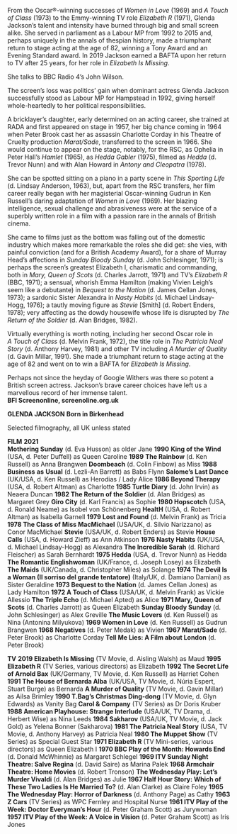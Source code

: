
From the Oscar®-winning successes of _Women in Love_ (1969) and _A Touch of Class_ (1973) to the Emmy-winning TV role _Elizabeth R_ (1971), Glenda Jackson’s talent and intensity have burned through big and small screen alike. She served in parliament as a Labour MP from 1992 to 2015 and, perhaps uniquely in the annals of thespian history, made a triumphant return to stage acting at the age of 82, winning a Tony Award and an Evening Standard award. In 2019 Jackson earned a BAFTA upon her return to TV after 25 years, for her role in _Elizabeth Is Missing_.

She talks to BBC Radio 4’s John Wilson.

The screen’s loss was politics’ gain when dominant actress Glenda Jackson successfully stood as Labour MP for Hampstead in 1992, giving herself whole-heartedly to her political responsibilities.

A bricklayer’s daughter, early determined on an acting career, she trained at RADA and first appeared on stage in 1957, her big chance coming in 1964 when Peter Brook cast her as assassin Charlotte Corday in his Theatre of Cruelty production _Marat/Sade_, transferred to the screen in 1966. She would continue to appear on the stage, notably, for the RSC, as Ophelia in Peter Hall’s _Hamlet_ (1965), as _Hedda Gabler_ (1975), filmed as _Hedda_ (d. Trevor Nunn) and with Alan Howard in _Antony and Cleopatra_ (1978).

She can be spotted sitting on a piano in a party scene in _This Sporting Life_  
(d. Lindsay Anderson, 1963), but, apart from the RSC transfers, her film career really began with her magisterial Oscar-winning Gudrun in Ken Russell’s daring adaptation of _Women in Love_ (1969). Her blazing intelligence, sexual challenge and abrasiveness were at the service of a superbly written role in a film with a passion rare in the annals of British cinema.

She came to films just as the bottom was falling out of the domestic industry which makes more remarkable the roles she did get: she vies, with painful conviction (and for a British Academy Award), for a share of Murray Head’s affections in _Sunday Bloody Sunday_ (d. John Schlesinger, 1971); is perhaps the screen’s greatest Elizabeth I, charismatic and commanding, both in _Mary, Queen of Scots_ (d. Charles Jarrott, 1971) and TV’s _Elizabeth R_ (BBC, 1971); a sensual, whorish Emma Hamilton (making Vivien Leigh’s seem like a debutante) in _Bequest to the Nation_ (d. James Cellan Jones, 1973); a sardonic Sister Alexandra in _Nasty Habits_ (d. Michael Lindsay-Hogg, 1976); a tautly moving figure as _Stevie_ [Smith] (d. Robert Enders, 1978); very affecting as the dowdy housewife whose life is disrupted by _The Return of the Soldier_ (d. Alan Bridges, 1982).

Virtually everything is worth noting, including her second Oscar role in  
_A Touch of Class_ (d. Melvin Frank, 1972), the title role in _The Patricia Neal Story_ (d. Anthony Harvey, 1981) and other TV including _A Murder of Quality_ (d. Gavin Millar, 1991). She made a triumphant return to stage acting at the age of 82 and went on to win a BAFTA for _Elizabeth Is Missing_.

Perhaps not since the heyday of Googie Withers was there so potent a British screen actress. Jackson’s brave career choices have left us a marvellous record of her immense talent.  
**BFI Screenonline, screenoline.org.uk**  

 

**GLENDA JACKSON**
**Born in Birkenhead**

Selected filmography, all UK unless stated

**FILM**
**2021  
Mothering Sunday** (d. Eva Husson) as older Jane
**1990** 
**King of the Wind** (USA, d. Peter Duffell) as Queen Caroline
**1989** 
**The Rainbow** (d. Ken Russell) as Anna Brangwen
**Doombeach** (d. Colin Finbow) as Miss
**1988** 
**Business** **as** **Usual** (d. Lezli-An Barrett) as Babs Flynn
**Salome’s Last Dance** (UK/USA, d. Ken Russell) as Herodias / Lady Alice
**1986 
Beyond Therapy** (USA, d. Robert Altman) as Charlotte
**1985 Turtle Diary** (d. John Irvin) as Neaera Duncan
**1982 The Return of the Soldier** (d. Alan Bridges) as Margaret Grey
**Giro City** (d. Karl Francis) as Sophie
**1980 Hopscotch** (USA, d. Ronald Neame) as Isobel von Schönenberg
**HealtH** (USA, d. Robert Altman) as Isabella Garnell
**1979 Lost and Found** (d. Melvin Frank) as Tricia
**1978 The Class of Miss MacMichael** (USA/UK, d. Silvio Narizzano) as Conor MacMichael
**Stevie** (USA/UK, d. Robert Enders) as Stevie
**House Calls** (USA, d. Howard Zieff) as Ann Atkinson
**1976 Nasty Habits** (UK/USA, d. Michael Lindsay-Hogg) as Alexandra
**The Incredible Sarah** (d. Richard Fleischer) as Sarah Bernhardt
**1975 Hedda** (USA, d. Trevor Nunn) as Hedda
**The Romantic Englishwoman** (UK/France, d. Joseph Losey) as Elizabeth
**The Maids** (UK/Canada, d. Christopher Miles) as Solange
**1974 The Devil Is a Woman (Il sorriso del grande tentatore)** (Italy/UK, d. Damiano Damiani) as Sister Geraldine
**1973 Bequest to the Nation** (d. James Cellan Jones) as Lady Hamilton
**1972 A Touch of Class** (USA/UK, d. Melvin Frank) as Vickie Allessio
**The Triple Echo** (d. Michael Apted) as Alice
**1971 Mary, Queen of Scots** (d. Charles Jarrott) as Queen Elizabeth
**Sunday Bloody Sunday** (d. John Schlesinger) as Alex Greville
**The Music Lovers** (d. Ken Russell) as Nina (Antonina Milyukova)
**1969 Women in Love** (d. Ken Russell) as Gudrun Brangwen
**1968 Negatives** (d. Peter Medak) as Vivien
**1967 Marat/Sade** (d. Peter Brook) as Charlotte Corday
**Tell Me Lies: A Film about London** (d. Peter Brook)

**TV**
**2019 Elizabeth Is Missing** (TV Movie, d. Aisling Walsh) as Maud
**1995 Elizabeth R** (TV Series, various directors) as Elizabeth
**1992 The Secret Life of Arnold Bax** (UK/Germany, TV Movie, d. Ken Russell) as Harriet Cohen
**1991 The House of Bernarda Alba** (UK/USA, TV Movie, d. Núria Espert, Stuart Burge) as Bernarda
**A Murder of Quality** (TV Movie, d. Gavin Millar) as Ailsa Brimley
**1990 T.Bag’s Christmas Ding-dong** (TV Movie, d. Glyn Edwards) as Vanity Bag
**Carol & Company** (TV Series) as Dr Doris Kruber
**1988 American Playhouse: Strange Interlude** (USA/UK, TV Drama,
d. Herbert Wise) as Nina Leeds
**1984 Sakharov** (USA/UK, TV Movie, d. Jack Gold) as Yelena Bonner (Sakharova)
**1981 The Patricia Neal Story** (USA, TV Movie, d. Anthony Harvey) as Patricia Neal
**1980 The Muppet Show** (TV Series) as Special Guest Star
**1971 Elizabeth R** (TV Mini-series, various directors) as Queen Elizabeth I
**1970 BBC Play of the Month: Howards End** (d. Donald McWhinnie) as Margaret Schlegel
**1969 ITV Sunday Night Theatre: Salve Regina** (d. David Saire) as Marina Palek
**1968 Armchair Theatre: Home Movies** (d. Robert Tronson)
**The Wednesday Play: Let’s Murder Vivaldi** (d. Alan Bridges) as Julie
**1967 Half Hour Story: Which of These Two Ladies Is He Married To?** (d. Alan Clarke) as Claire Foley
**1965 The Wednesday Play: Horror of Darkness** (d. Anthony Page) as Cathy
**1963 Z Cars** (TV Series) as WPC Fernley and Hospital Nurse
**1961 ITV Play of the Week: Doctor Everyman’s Hour** (d. Peter Graham Scott) as Jurywoman
**1957 ITV Play of the Week: A Voice in Vision** (d. Peter Graham Scott) as Iris Jones
<!--stackedit_data:
eyJoaXN0b3J5IjpbLTIwMjE2NDg2MTksMTYyMDc3NDc1OV19
-->